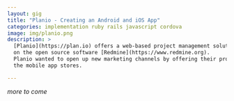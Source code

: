 ```yaml
---
layout: gig
title: "Planio - Creating an Android and iOS App"
categories: implementation ruby rails javascript cordova
image: img/planio.png
description: >
  [Planio](https://plan.io) offers a web-based project management solution based
  on the open source software [Redmine](https://www.redmine.org).
  Planio wanted to open up new marketing channels by offering their product in
  the mobile app stores.

---
```


_more to come_
